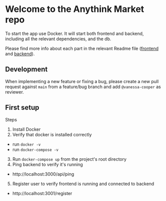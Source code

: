 # Welcome to the Anythink Market repo

To start the app use Docker. It will start both frontend and backend, including all the relevant dependencies, and the db.

Please find more info about each part in the relevant Readme file ([frontend](frontend/readme.md) and [backend](backend/README.md)).

## Development

When implementing a new feature or fixing a bug, please create a new pull request against `main` from a feature/bug branch and add `@vanessa-cooper` as reviewer.

## First setup

Steps

1. Install Docker
2. Verify that docker is installed correctly

- run `docker -v`
- run `docker-compose -v`

3. Run `docker-compose up` from the project's root directory
4. Ping backend to verify it's running

- http://localhost:3000/api/ping

5. Register user to verify frontend is running and connected to backend

- http://localhost:3001/register

